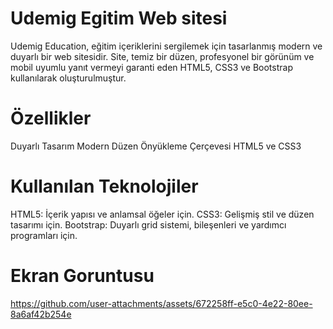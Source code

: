 # Udemig Egitim Web sitesi

Udemig Education, eğitim içeriklerini sergilemek için tasarlanmış modern ve duyarlı bir web sitesidir. Site, temiz bir düzen, profesyonel bir görünüm ve mobil uyumlu yanıt vermeyi garanti eden HTML5, CSS3 ve Bootstrap kullanılarak oluşturulmuştur.

# Özellikler

Duyarlı Tasarım
Modern Düzen
Önyükleme Çerçevesi
HTML5 ve CSS3
# Kullanılan Teknolojiler

HTML5: İçerik yapısı ve anlamsal öğeler için.
CSS3: Gelişmiş stil ve düzen tasarımı için.
Bootstrap: Duyarlı grid sistemi, bileşenleri ve yardımcı programları için.

# Ekran Goruntusu



https://github.com/user-attachments/assets/672258ff-e5c0-4e22-80ee-8a6af42b254e

